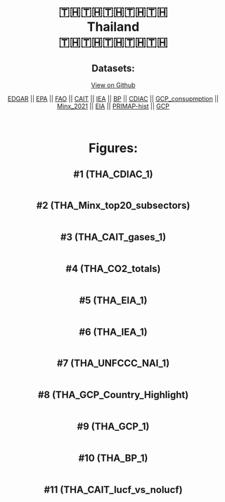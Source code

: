 
<center>
<h1 align="center">
🇹🇭🇹🇭🇹🇭🇹🇭🇹🇭
<br>
Thailand
<br>
🇹🇭🇹🇭🇹🇭🇹🇭🇹🇭
</h1>
<h2>Datasets:</h2>
<p><a href="https://github.com/dquintani/GreenhouseData/tree/master/country_data/THA_Thailand/data">View on Github</a>
<br></p><p><a href="data/THA_EDGAR.csv">EDGAR</a> || <a href="data/THA_EPA.csv">EPA</a> || <a href="data/THA_FAO.csv">FAO</a> || <a href="data/THA_CAIT.csv">CAIT</a> || <a href="data/THA_IEA.csv">IEA</a> || <a href="data/THA_BP.csv">BP</a> || <a href="data/THA_CDIAC.csv">CDIAC</a> || <a href="data/THA_GCP_consupmption.csv">GCP_consupmption</a> || <a href="data/THA_Minx_2021.csv">Minx_2021</a> || <a href="data/THA_EIA.csv">EIA</a> || <a href="data/THA_PRIMAP-hist.csv">PRIMAP-hist</a> || <a href="data/THA_GCP.csv">GCP</a></p><p><br></p>
<h1>Figures:</h1><h2>#1 (THA_CDIAC_1)</h2>
<p><img alt="" src="figures/THA_CDIAC_1.png" /></p><h2>#2 (THA_Minx_top20_subsectors)</h2>
<p><img alt="" src="figures/THA_Minx_top20_subsectors.png" /></p><h2>#3 (THA_CAIT_gases_1)</h2>
<p><img alt="" src="figures/THA_CAIT_gases_1.png" /></p><h2>#4 (THA_CO2_totals)</h2>
<p><img alt="" src="figures/THA_CO2_totals.png" /></p><h2>#5 (THA_EIA_1)</h2>
<p><img alt="" src="figures/THA_EIA_1.png" /></p><h2>#6 (THA_IEA_1)</h2>
<p><img alt="" src="figures/THA_IEA_1.png" /></p><h2>#7 (THA_UNFCCC_NAI_1)</h2>
<p><img alt="" src="figures/THA_UNFCCC_NAI_1.png" /></p><h2>#8 (THA_GCP_Country_Highlight)</h2>
<p><img alt="" src="figures/THA_GCP_Country_Highlight.png" /></p><h2>#9 (THA_GCP_1)</h2>
<p><img alt="" src="figures/THA_GCP_1.png" /></p><h2>#10 (THA_BP_1)</h2>
<p><img alt="" src="figures/THA_BP_1.png" /></p><h2>#11 (THA_CAIT_lucf_vs_nolucf)</h2>
<p><img alt="" src="figures/THA_CAIT_lucf_vs_nolucf.png" /></p>